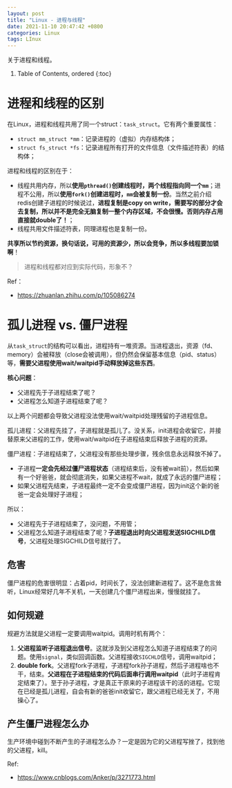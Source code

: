 ```yaml
---
layout: post
title: "Linux - 进程与线程"
date: 2021-11-10 20:47:42 +0800
categories: Linux
tags: LInux
---
```


关于进程和线程。

1. Table of Contents, ordered
{:toc}

# 进程和线程的区别
在Linux，进程和线程共用了同一个struct：`task_struct`。它有两个重要属性：
- `struct mm_struct *mm`：记录进程的（虚拟）内存结构体；
- `struct fs_struct *fs`：记录进程所有打开的文件信息（文件描述符表）的结构体；

进程和线程的区别在于：
- 线程共用内存，所以**使用`pthread()`创建线程时，两个线程指向同一个`mm`**；进程不公用，所以**使用`fork()`创建进程时，`mm`会被复制一份**。当然之前介绍redis创建子进程的时候说过，**进程复制是copy on write，需要写的部分才会去复制，所以并不是完全无脑复制一整个内存区域，不会很慢。否则内存占用直接就double了！**；
- 线程共用文件描述符表，同理进程也是复制一份。

**共享所以节约资源，换句话说，可用的资源少，所以会竞争，所以多线程要加锁啊**！

> 进程和线程都对应到实际代码，形象不？

Ref：
- https://zhuanlan.zhihu.com/p/105086274

# 孤儿进程 vs. 僵尸进程
从`task_struct`的结构可以看出，进程持有一堆资源。当进程退出，资源（fd、memory）会被释放（close会被调用），但仍然会保留基本信息（pid、status）等，**需要父进程使用wait/waitpid手动释放掉这些东西**。

**核心问题**：
- 父进程先于子进程结束了呢？
- 父进程怎么知道子进程结束了呢？

以上两个问题都会导致父进程没法使用wait/waitpid处理残留的子进程信息。

孤儿进程：父进程先挂了，子进程就是孤儿了。没关系，init进程会收留它，并接替原来父进程的工作，使用wait/waitpid在子进程结束后释放子进程的资源。

僵尸进程：子进程结束了，父进程没有那些处理步骤，残余信息永远释放不掉了。

- 子进程**一定会先经过僵尸进程状态**（进程结束后，没有被wait前），然后如果有一个好爸爸，就会彻底消失，如果父进程不wait，就成了永远的僵尸进程；
- 如果父进程先结束，子进程最终一定不会变成僵尸进程，因为init这个新的爸爸一定会处理好子进程；


所以：
- 父进程先于子进程结束了，没问题，不用管；
- 父进程怎么知道子进程结束了呢？**子进程退出时向父进程发送SIGCHILD信号**，父进程处理SIGCHILD信号就行了。

## 危害
僵尸进程的危害很明显：占着pid，时间长了，没法创建新进程了。这不是危言耸听，Linux经常好几年不关机，一天创建几个僵尸进程出来，慢慢就挂了。

## 如何规避
规避方法就是父进程一定要调用waitpid。调用时机有两个：
1. **父进程监听子进程退出信号**。这就涉及到父进程怎么知道子进程结束了的问题。使用`signal`，类似回调函数。父进程接收`SIGCHLD`信号，调用waitpid；
2. **double fork**。父进程fork子进程，子进程fork孙子进程，然后子进程啥也不干，结束。**父进程在子进程结束的代码后面串行调用waitpid**（此时子进程肯定结束了）。至于孙子进程，才是真正干原来的子进程该干的活的进程。它现在已经是孤儿进程，自会有新的爸爸init收留它，跟父进程已经无关了，不用操心了。

## 产生僵尸进程怎么办
生产环境中碰到不断产生的子进程怎么办？一定是因为它的父进程写挫了，找到他的父进程，kill。

Ref:
- https://www.cnblogs.com/Anker/p/3271773.html
